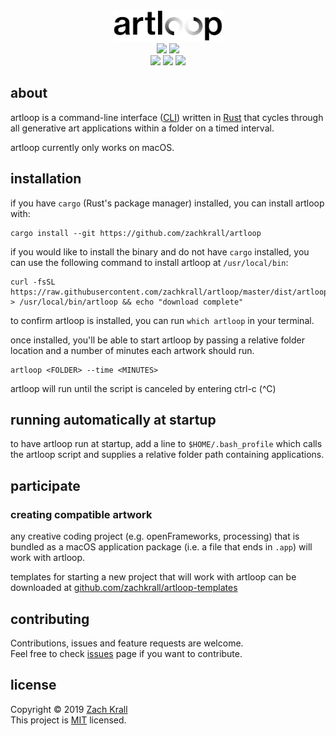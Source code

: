 <div align="center"><img src="./images/logo.png" height="50px"/><br/>
<a href="https://www.recurse.com/scout/click?t=547ff0b401bdb9be36cf2425204017cc" title="Made with love at the Recurse Center"><img src="https://cloud.githubusercontent.com/assets/2883345/11325206/336ea5f4-9150-11e5-9e90-d86ad31993d8.png" height="20px"/></a> <a href="http://newschool.edu"><img src="https://img.shields.io/badge/made%20at-The%20New%20School-E82E21.svg" height="20px"/></a><br/><a href="https://travis-ci.org/zachkrall/artloop" title="Travis CI Build"><img src="https://img.shields.io/travis/zachkrall/artloop.svg" height="20px"/></a> <a href="https://github.com/zachkrall/artloop/issues/"><img src="https://img.shields.io/github/issues/zachkrall/artloop.svg" height="20px"/></a> <a href="https://github.com/zachkrall/artloop/commits"><img src="https://img.shields.io/github/last-commit/zachkrall/artloop.svg" height="20px"/></a></div>

## about

artloop is a command-line interface ([CLI](https://en.wikipedia.org/wiki/Command-line_interface)) written in [Rust](https://rust-lang.org) that cycles through all generative art applications within a folder on a timed interval.

artloop currently only works on macOS.

## installation

if you have `cargo` (Rust's package manager) installed, you can install artloop with:
```shell
cargo install --git https://github.com/zachkrall/artloop
```

if you would like to install the binary and do not have `cargo` installed, you can use the following command to install artloop at `/usr/local/bin`:
```shell
curl -fsSL https://raw.githubusercontent.com/zachkrall/artloop/master/dist/artloop > /usr/local/bin/artloop && echo "download complete"
```

to confirm artloop is installed, you can run `which artloop` in your terminal.

once installed, you'll be able to start artloop by passing a relative folder location and a number of minutes each artwork should run.

```shell
artloop <FOLDER> --time <MINUTES>
```

artloop will run until the script is canceled by
entering ctrl-c (^C)

## running automatically at startup

to have artloop run at startup, add a line to `$HOME/.bash_profile` which calls the artloop script and supplies a relative folder path containing applications.

## participate

### creating compatible artwork

any creative coding project (e.g. openFrameworks, processing) that is bundled as a macOS application package (i.e. a file that ends in `.app`) will work with artloop.

templates for starting a new project that will work with artloop can be downloaded at [github.com/zachkrall/artloop-templates](https://github.com/zachkrall/artloop-templates)

## contributing
Contributions, issues and feature requests are welcome.<br/>Feel free to check [issues](https://github.com/zachkrall/artloop/issues/) page if you want to contribute.

## license
Copyright © 2019 [Zach Krall](https://zachkrall.com)<br/>This project is [MIT](https://github.com/zachkrall/artloop/blob/master/LICENSE) licensed.
